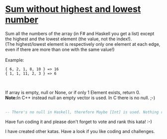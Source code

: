 # [Sum without highest and lowest number](https://www.codewars.com/kata/576b93db1129fcf2200001e6)
Sum all the numbers of the array (in F# and Haskell you get a list) except the highest and the lowest element (the value, not the index!).<br>
(The highest/lowest element is respectively only one element at each edge, even if there are more than one with the same value!)<br><br>
Example:
```
{ 6, 2, 1, 8, 10 } => 16
{ 1, 1, 11, 2, 3 } => 6
```
<br>

If array is empty, null or None, or if only 1 Element exists, return 0.<br>
<strong>Note:</strong>In C++ instead null an empty vector is used. In C there is no null. ;-)
<br><br>


```haskell
-- There's no null in Haskell, therefore Maybe [Int] is used. Nothing represents null.
```



Have fun coding it and please don't forget to vote and rank this kata! :-) 

I have created other katas. Have a look if you like coding and challenges.

